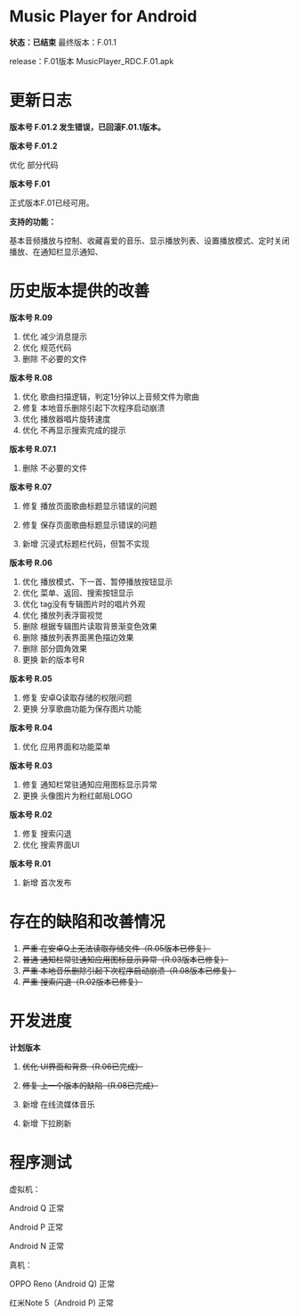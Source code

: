# Music Player for Android

**状态：已结束**    	最终版本：F.01.1

release：F.01版本  MusicPlayer_RDC.F.01.apk

# 更新日志

**版本号 F.01.2 发生错误，已回滚F.01.1版本。**

**版本号 F.01.2**

优化 部分代码

**版本号 F.01**

正式版本F.01已经可用。

**支持的功能：**

基本音频播放与控制、收藏喜爱的音乐、显示播放列表、设置播放模式、定时关闭播放、在通知栏显示通知、

# 历史版本提供的改善

**版本号 R.09**

1. 优化 减少消息提示
2. 优化 规范代码
3. 删除 不必要的文件

**版本号 R.08**

1. 优化 歌曲扫描逻辑，判定1分钟以上音频文件为歌曲
2. 修复 本地音乐删除引起下次程序启动崩溃
3. 优化 播放器唱片旋转速度
4. 优化 不再显示搜索完成的提示

**版本号 R.07.1**

1. 删除 不必要的文件

**版本号 R.07**

1. 修复 播放页面歌曲标题显示错误的问题

2. 修复 保存页面歌曲标题显示错误的问题

3. 新增 沉浸式标题栏代码，但暂不实现

**版本号 R.06**

1. 优化 播放模式、下一首、暂停播放按钮显示
2. 优化 菜单、返回、搜索按钮显示
3. 优化 tag没有专辑图片时的唱片外观
4. 优化 播放列表浮窗视觉
5. 删除 根据专辑图片读取背景渐变色效果
6. 删除 播放列表界面黑色描边效果
7. 删除 部分圆角效果
8. 更换 新的版本号R

**版本号 R.05**

1. 修复 安卓Q读取存储的权限问题
2. 更换 分享歌曲功能为保存图片功能

**版本号 R.04**

1. 优化 应用界面和功能菜单

**版本号 R.03**

1. 修复 通知栏常驻通知应用图标显示异常
2. 更换 头像图片为粉红邮局LOGO

**版本号 R.02**

1. 修复 搜索闪退
2. 优化 搜索界面UI

**版本号 R.01**

1. 新增 首次发布



# 存在的缺陷和改善情况

1. ~~严重 在安卓Q上无法读取存储文件（R.05版本已修复）~~
2. ~~普通 通知栏常驻通知应用图标显示异常（R.03版本已修复）~~
3. ~~严重 本地音乐删除引起下次程序启动崩溃（R.08版本已修复）~~
4. ~~严重 搜索闪退（R.02版本已修复）~~



# 开发进度

**计划版本**

1. ~~优化 UI界面和背景（R.06已完成）~~

2. ~~修复 上一个版本的缺陷（R.08已完成）~~

3. 新增 在线流媒体音乐

4. 新增 下拉刷新

   

# 程序测试

虚拟机：

Android Q 正常

Android P 正常

Android N 正常

真机：

OPPO Reno (Android Q)  正常

红米Note 5（Android P) 正常

